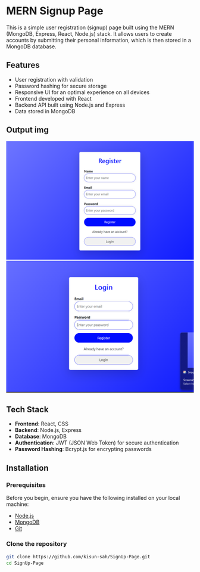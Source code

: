 # MERN Signup Page

This is a simple user registration (signup) page built using the MERN (MongoDB, Express, React, Node.js) stack. It allows users to create accounts by submitting their personal information, which is then stored in a MongoDB database.

## Features

- User registration with validation
- Password hashing for secure storage
- Responsive UI for an optimal experience on all devices
- Frontend developed with React
- Backend API built using Node.js and Express
- Data stored in MongoDB


## Output img 
![Output](./src/assets/1.png)
![Output](./src/assets/2.png)



## Tech Stack

- **Frontend**: React, CSS
- **Backend**: Node.js, Express
- **Database**: MongoDB
- **Authentication**: JWT (JSON Web Token) for secure authentication
- **Password Hashing**: Bcrypt.js for encrypting passwords

## Installation

### Prerequisites

Before you begin, ensure you have the following installed on your local machine:

- [Node.js](https://nodejs.org/en/)
- [MongoDB](https://www.mongodb.com/)
- [Git](https://git-scm.com/)

### Clone the repository

```bash
git clone https://github.com/kisun-sah/SignUp-Page.git
cd SignUp-Page
